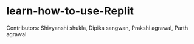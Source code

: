 # learn-how-to-use-Replit
Contributors: Shivyanshi shukla, Dipika sangwan, Prakshi agrawal, Parth agrawal
